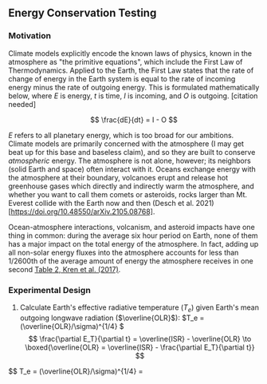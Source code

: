 ## Energy Conservation Testing

### Motivation

Climate models explicitly encode the known laws of physics, known in the atmosphere as "the primitive equations", which include the First Law of Thermodynamics. Applied to the Earth, the First Law states that the rate of change of energy in the Earth system is equal to the rate of incoming energy minus the rate of outgoing energy. This is formulated mathematically below, where $E$ is energy, $t$ is time, $I$ is incoming, and $O$ is outgoing. [citation needed]

$$
\frac{dE}{dt} = I - O
$$

$E$ refers to all planetary energy, which is too broad for our ambitions. Climate models are primarily concerned with the atmosphere (I may get beat up for this base and baseless claim), and so they are built to conserve *atmospheric* energy. The atmosphere is not alone, however; its neighbors (solid Earth and space) often interact with it. Oceans exchange energy with the atmosphere at their boundary, volcanoes erupt and release hot greenhouse gases which directly and indirectly warm the atmosphere, and whether you want to call them comets or asteroids, rocks larger than Mt. Everest collide with the Earth now and then (Desch et al. 2021)[https://doi.org/10.48550/arXiv.2105.08768]. 

Ocean-atmosphere interactions, volcanism, and asteroid impacts have one thing in common: during the average six hour period on Earth, none of them has a major impact on the total energy of the atmosphere. In fact, adding up all non-solar energy fluxes into the atmosphere accounts for less than 1/2600th of the average amount of energy the atmosphere receives in one second [Table 2, Kren et al. (2017)](https://doi.org/10.1051/swsc/2017007). 

### Experimental Design

1. Calculate Earth's effective radiative temperature ($T_e$) given Earth's mean outgoing longwave radiation ($\overline{OLR}$): $T_e = (\overline{OLR}/\sigma)^{1/4} $
$$
\frac{\partial E_T}{\partial t} = \overline{ISR} - \overline{OLR} \to \boxed{\overline{OLR} = \overline{ISR} - \frac{\partial E_T}{\partial t}}
$$

$$
T_e = (\overline{OLR}/\sigma)^{1/4} = 